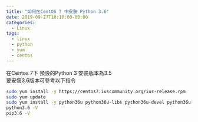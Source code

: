 ```yaml
---
title: "如何在CentOS 7 中安裝 Python 3.6"
date: 2019-09-27T18:10:00-00:00
categories:
  - Linux
tags:
  - linux
  - python
  - yum
  - centos
---
```


在Centos 7下 預設的Python 3 安裝版本為3.5  
要安裝3.6版本可參考以下指令

```bash
sudo yum install -y https://centos7.iuscommunity.org/ius-release.rpm
sudo yum update
sudo yum install -y python36u python36u-libs python36u-devel python36u-pip
python3.6 -V
pip3.6 -V
```